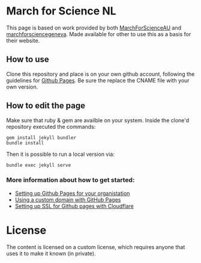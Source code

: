# March for Science NL

This page is based on work provided by both [MarchForScienceAU](https://github.com/MarchForScienceAU/marchforscienceau) and [marchforsciencegeneva](https://github.com/marchforsciencegeneva/marchforsciencegeneva.github.io). Made available for other to use this as a basis for their website.

## How to use
Clone this repository and place is on your own github account, following the guidelines for [Github Pages](https://pages.github.com/).
Be sure the replace the CNAME file with your own version.

## How to edit the page
Make sure that ruby & gem are availble on your system.
Inside the clone'd repository executed the commands:

    gem install jekyll bundler
    bundle install

Then it is possible to run a local version via:

    bundle exec jekyll serve

### More information about how to get started:

  * [Setting up Github Pages for your organistation](https://help.github.com/articles/user-organization-and-project-pages/)
  * [Using a custom domain with GitHub Pages](https://help.github.com/articles/using-a-custom-domain-with-github-pages/)
  * [Setting up SSL for Github pages with Cloudflare](https://blog.cloudflare.com/secure-and-fast-github-pages-with-cloudflare/)

# License
The content is licensed on a custom license, which requires anyone that uses it to make it known (in private).

